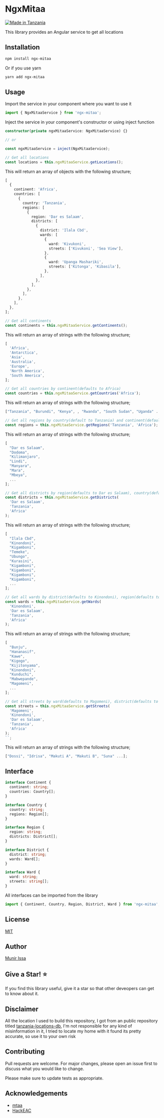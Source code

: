 # NgxMitaa

[![Made in Tanzania](https://img.shields.io/badge/made%20in-tanzania-008751.svg?style=flat-square)](https://github.com/Tanzania-Developers-Community/made-in-tanzania)

This library provides an Angular service to get all locations

## Installation

```bash
npm install ngx-mitaa
```

Or if you use yarn

```bash
yarn add ngx-mitaa
```

## Usage

Import the service in your component where you want to use it

```typescript
import { NgxMitaaService } from 'ngx-mitaa';
```

Inject the service in your component's constructor or using inject function

```typescript
constructor(private ngxMitaaService: NgxMitaaService) {}

// or

const ngxMitaaService = inject(NgxMitaaService);
```

```typescript
// Get all locations
const locations = this.ngxMitaaService.getLocations();
```

This will return an array of objects with the following structure;

```typescript
[
  {
    continent: 'Africa',
    countries: [
      {
        country: 'Tanzania',
        regions: [
          {
            region: 'Dar es Salaam',
            districts: [
              {
                district: 'Ilala Cbd',
                wards: [
                  {
                    ward: 'Kivukoni',
                    streets: ['Kivukoni', 'Sea View'],
                  },
                  {
                    ward: 'Upanga Mashariki',
                    streets: ['Kitonga', 'Kibasila'],
                  },
                ],
              },
            ],
          },
        ],
      },
    ],
  },
];
```

```typescript
// Get all continents
const continents = this.ngxMitaaService.getContinents();
```

This will return an array of strings with the following structure;

```typescript
[
  'Africa',
  'Antarctica',
  'Asia',
  'Australia',
  'Europe',
  'North America',
  'South America',
];
```

```typescript
// Get all countries by continent(defaults to Africa)
const countries = this.ngxMitaaService.getCountries('Africa');
```

This will return an array of strings with the following structure;

```typescript
["Tanzania", "Burundi", "Kenya", , "Rwanda", "South Sudan", "Uganda" ...];
```

```typescript
// Get all regions by country(default to Tanzania) and continent(defaults to Africa)
const regions = this.ngxMitaaService.getRegions('Tanzania', 'Africa');
```

This will return an array of strings with the following structure;

```typescript
[
  "Dar es Salaam",
  "Dodoma",
  "Kilimanjaro",
  "Lindi",
  "Manyara",
  "Mara",
  "Mbeya",
  ...
];
```

```typescript
// Get all districts by region(defaults to Dar es Salaam), country(defaults to Tanzania) and continent(defaults to Africa)
const districts = this.ngxMitaaService.getDistricts(
  'Dar es Salaam',
  'Tanzania',
  'Africa'
);
```

This will return an array of strings with the following structure;

```typescript
[
  "Ilala Cbd",
  "Kinondoni",
  "Kigamboni",
  "Temeke",
  "Ubungo",
  "Kurasini",
  "Kigamboni",
  "Kigamboni",
  "Kigamboni",
  "Kigamboni",
  ...
];
```

```typescript
// Get all wards by district(defaults to Kinondoni), region(defaults to Dar es Salaam), country(defaults to Tanzania) and continent(defaults to Africa)
const wards = this.ngxMitaaService.getWards(
  'Kinondoni',
  'Dar es Salaam',
  'Tanzania',
  'Africa'
);
```

This will return an array of strings with the following structure;

```typescript
[
  "Bunju",
  "Hananasif",
  "Kawe",
  "Kigogo",
  "Kijitonyama",
  "Kinondoni",
  "Kunduchi",
  "Mabwepande",
  "Magomeni",
  ...
];
```

```typescript
// Get all streets by ward(defaults to Magomeni), district(defaults to Kinondoni), region(defaults to Dar es Salaam), country(defaults to Tanzania) and continent(defaults to Africa)
const streets = this.ngxMitaaService.getStreets(
  'Magomeni',
  'Kinondoni',
  'Dar es Salaam',
  'Tanzania',
  'Africa'
);
``;
```

This will return an array of strings with the following structure;

```typescript
["Dossi", "Idrisa", "Makuti A", "Makuti B", "Suna" ...];
```

## Interface

```typescript
interface Continent {
  continent: string;
  countries: Country[];
}

interface Country {
  country: string;
  regions: Region[];
}

interface Region {
  region: string;
  districts: District[];
}

interface District {
  district: string;
  wards: Ward[];
}

interface Ward {
  ward: string;
  streets: string[];
}
```

All interfaces can be imported from the library

```typescript
import { Continent, Country, Region, District, Ward } from 'ngx-mitaa';
```

## License

[MIT](https://choosealicense.com/licenses/mit/)

## Author

[Munir Issa](https://muneersahel.com)

## Give a Star! :star:

If you find this library useful, give it a star so that other deveopers can get to know about it.

## Disclaimer

All the location I used to build this repository, I got from an public repository titled [tanzania-locations-db](https://github.com/HackEAC/tanzania-locations-db), I'm not responsible for any kind of misinformation in it, I tried to locate my home with it found its pretty accurate, so use it to your own risk

## Contributing

Pull requests are welcome. For major changes, please open an issue first to discuss what you would like to change.

Please make sure to update tests as appropriate.

## Acknowledgements

- [mtaa](https://github.com/Kalebu/mtaa)
- [HackEAC](https://github.com/HackEAC/tanzania-locations-db)
